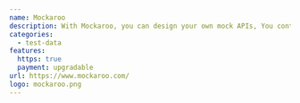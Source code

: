 ```yaml
---
name: Mockaroo
description: With Mockaroo, you can design your own mock APIs, You control the URLs, responses, and error conditions.
categories:
  - test-data
features:
  https: true
  payment: upgradable
url: https://www.mockaroo.com/
logo: mockaroo.png
---
```


